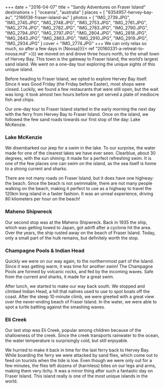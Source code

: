 +++
date    = "2016-04-07"
title   = "Sandy Adventures on Fraser Island"
destinations = [ "oceania", "australia" ]
places  = [ "6354957-hervey-bay-au", "2166136-fraser-island-au" ]
photos  = [
  "IMG_2739.JPG", "IMG_2745.JPG", "IMG_2748.JPG", "IMG_2753.JPG", "IMG_2761.JPG",
  "IMG_2774.JPG", "IMG_2782.JPG", "IMG_2783.JPG", "IMG_2790.JPG", "IMG_2794.JPG",
  "IMG_2797.JPG", "IMG_2804.JPG", "IMG_2818.JPG", "IMG_2843.JPG", "IMG_2863.JPG",
  "IMG_2910.JPG", "IMG_2919.JPG", "IMG_2934.JPG"
]
cover = "IMG_2774.JPG"
+++
We can only relax so much, so after a few days in [Noosa]({{< ref "20160331-a-retreat-to-noosa.md" >}}) we moved on and drove three hours north, to the small town of Hervey Bay. This town is the gateway to Fraser Island, the world’s largest sand island. We went on a one-day tour exploring the unique sights of this unique island.
<!--more-->

Before heading to Fraser Island, we opted to explore Hervey Bay itself. Since it was Good Friday (the Friday before Easter), most shops were closed. Luckily, we found a few restaurants that were still open, but the wait was long: it took almost two hours before we got served a plate of mediocre fish and chips.

Our one-day tour to Fraser Island started in the early morning the next day with the ferry from Hervey Bay to Fraser Island. Once on the island, we followed the few sand roads towards our first stop of the day: Lake McKenzie.

### Lake McKenzie
We disembarked our jeep for a swim in the lake. To our surprise, the water made for one of the clearest lakes we have ever seen. Clearblue, about 30 degrees, with the sun shining: it made for a perfect refreshing swim. It is one of the few places one can swim on the island, as the sea itself is home to a strong current and sharks.

There are not many roads on Fraser Island, but it does have one highway: the beach. Since the beach is not swimmable, there are not many people walking on the beach, making it perfect to use as a highway to travel the 120km long island in a faster fashion. It was an unreal experience, driving 80 kilometers per hour on the beach!

### Maheno Shipwreck
Our second stop was at the Maheno Shipwreck. Back in 1935 the ship, which was getting towed to Japan, got adrift after a cyclone hit the area. Over the years, the ship rusted away on the beach of Fraser Island. Today, only a small part of the hulk remains, but definitely worth the stop.

### Champagne Pools & Indian Head
Quickly we were on our way again, to the northernmost part of the Island. Since it was getting warm, it was time for another swim! The Champagne Pools are formed by volcanic rocks, and fed by the incoming waves. Safe from the current and sharks, it made for a great swim.

After lunch, we started to make our way back south. We stopped and climbed Indian Head, a hill that natives used to use to spot boats off the coast. After the steep 10-minute climb, we were greeted with a great view over the never-ending beach of Fraser Island. In the water, we were able to spot a turtle battling against the smashing waves.

### Eli Creek
Our last stop was Eli Creek, popular among children because of the shallowness of the creek. Since the creek transports rainwater to the ocean, the water temperature is surprisingly cold, but still enjoyable.

We hurried to make it back in time for the last ferry back to Hervey Bay. While boarding the ferry we were attacked by sand flies, which come out to feed on tourists when the tide is low. Even though we were only out for a few minutes, the flies left dozens of (harmless) bites on our legs and arms, making them very itchy. It was a minor thing after such a fantastic day on Fraser Island. This island really is one of the most unique islands in the world.